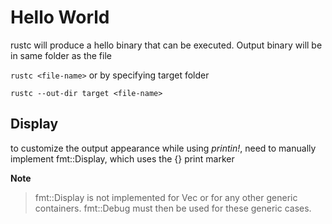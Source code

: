 # Hello World


rustc will produce a hello binary that can be executed. Output binary will be in same folder as the file 

`
rustc <file-name>
`
or by specifying target folder 

`
rustc --out-dir target <file-name>
`

## Display

to customize the output appearance while using _printin!_, need to manually  implement fmt::Display, which uses the {} print marker

**Note** 
> fmt::Display is not implemented for Vec<T> or for any other generic containers. fmt::Debug must then be used for these generic cases.



